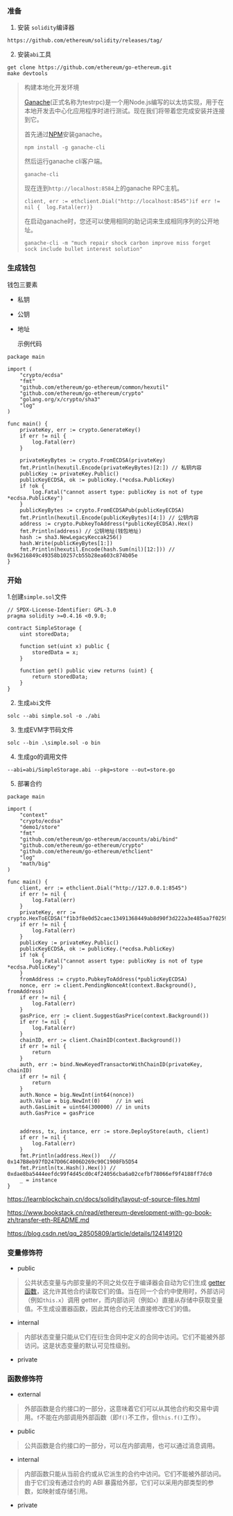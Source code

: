 ### 准备

1. 安装 `solidity`编译器

```
https://github.com/ethereum/solidity/releases/tag/
```

2. 安装`abi`工具

```
get clone https://github.com/ethereum/go-ethereum.git
make devtools
```

> 构建本地化开发环境
>
> [Ganache](https://github.com/trufflesuite/ganache-cli)(正式名称为testrpc)是一个用Node.js编写的以太坊实现，用于在本地开发去中心化应用程序时进行测试。现在我们将带着您完成安装并连接到它。
>
> 首先通过[NPM](https://www.npmjs.com/package/ganache-cli)安装ganache。
>
> ```
> npm install -g ganache-cli
> ```
>
> 然后运行ganache cli客户端。
>
> ```
> ganache-cli
> ```
>
> 现在连到`http://localhost:8584`上的ganache RPC主机。
>
> ```
> client, err := ethclient.Dial("http://localhost:8545")if err != nil {  log.Fatal(err)}
> ```
>
> 在启动ganache时，您还可以使用相同的助记词来生成相同序列的公开地址。
>
> ```
> ganache-cli -m "much repair shock carbon improve miss forget sock include bullet interest solution"
> ```

### 生成钱包

钱包三要素
- 私钥

- 公钥

- 地址

  示例代码

```
package main

import (
	"crypto/ecdsa"
	"fmt"
	"github.com/ethereum/go-ethereum/common/hexutil"
	"github.com/ethereum/go-ethereum/crypto"
	"golang.org/x/crypto/sha3"
	"log"
)

func main() {
	privateKey, err := crypto.GenerateKey()
	if err != nil {
		log.Fatal(err)
	}

	privateKeyBytes := crypto.FromECDSA(privateKey)
	fmt.Println(hexutil.Encode(privateKeyBytes)[2:]) // 私钥内容
	publicKey := privateKey.Public()
	publicKeyECDSA, ok := publicKey.(*ecdsa.PublicKey)
	if !ok {
		log.Fatal("cannot assert type: publicKey is not of type *ecdsa.PublicKey")
	}
	publicKeyBytes := crypto.FromECDSAPub(publicKeyECDSA)
	fmt.Println(hexutil.Encode(publicKeyBytes)[4:]) // 公钥内容
	address := crypto.PubkeyToAddress(*publicKeyECDSA).Hex()
	fmt.Println(address) // 公钥地址(钱包地址)
	hash := sha3.NewLegacyKeccak256()
	hash.Write(publicKeyBytes[1:])
	fmt.Println(hexutil.Encode(hash.Sum(nil)[12:])) // 0x96216849c49358b10257cb55b28ea603c874b05e
}
```



### 开始

1.创建`simple.sol`文件

```
// SPDX-License-Identifier: GPL-3.0
pragma solidity >=0.4.16 <0.9.0;

contract SimpleStorage {
    uint storedData;

    function set(uint x) public {
        storedData = x;
    }

    function get() public view returns (uint) {
        return storedData;
    }
}
```

2. 生成`abi`文件

```
solc --abi simple.sol -o ./abi
```

3. 生成EVM字节码文件

```
solc --bin .\simple.sol -o bin
```

4. 生成go的调用文件

```
--abi=abi/SimpleStorage.abi --pkg=store --out=store.go
```

5. 部署合约

```
package main

import (
	"context"
	"crypto/ecdsa"
	"demo1/store"
	"fmt"
	"github.com/ethereum/go-ethereum/accounts/abi/bind"
	"github.com/ethereum/go-ethereum/crypto"
	"github.com/ethereum/go-ethereum/ethclient"
	"log"
	"math/big"
)

func main() {
	client, err := ethclient.Dial("http://127.0.0.1:8545")
	if err != nil {
		log.Fatal(err)
	}
	privateKey, err := crypto.HexToECDSA("f1b3f8e0d52caec13491368449ab8d90f3d222a3e485aa7f02591bbceb5efba5")
	if err != nil {
		log.Fatal(err)
	}
	publicKey := privateKey.Public()
	publicKeyECDSA, ok := publicKey.(*ecdsa.PublicKey)
	if !ok {
		log.Fatal("cannot assert type: publicKey is not of type *ecdsa.PublicKey")
	}
	fromAddress := crypto.PubkeyToAddress(*publicKeyECDSA)
	nonce, err := client.PendingNonceAt(context.Background(), fromAddress)
	if err != nil {
		log.Fatal(err)
	}
	gasPrice, err := client.SuggestGasPrice(context.Background())
	if err != nil {
		log.Fatal(err)
	}
	chainID, err := client.ChainID(context.Background())
	if err != nil {
		return
	}
	auth, err := bind.NewKeyedTransactorWithChainID(privateKey, chainID)
	if err != nil {
		return
	}
	auth.Nonce = big.NewInt(int64(nonce))
	auth.Value = big.NewInt(0)     // in wei
	auth.GasLimit = uint64(300000) // in units
	auth.GasPrice = gasPrice


	address, tx, instance, err := store.DeployStore(auth, client)
	if err != nil {
		log.Fatal(err)
	}
	fmt.Println(address.Hex())   // 0x147B8eb97fD247D06C4006D269c90C1908Fb5D54
	fmt.Println(tx.Hash().Hex()) // 0xdae8ba5444eefdc99f4d45cd0c4f24056cba6a02cefbf78066ef9f4188ff7dc0
	_ = instance
}
```



https://learnblockchain.cn/docs/solidity/layout-of-source-files.html

https://www.bookstack.cn/read/ethereum-development-with-go-book-zh/transfer-eth-README.md

https://blog.csdn.net/qq_28505809/article/details/124149120


### 变量修饰符
- public
> 公共状态变量与内部变量的不同之处仅在于编译器会自动为它们生成 [getter 函数](https://docs.soliditylang.org/en/v0.8.14/contracts.html#getter-functions)，这允许其他合约读取它们的值。当在同一个合约中使用时，外部访问（例如`this.x`）调用 getter，而内部访问（例如`x`）直接从存储中获取变量值。不生成设置器函数，因此其他合约无法直接修改它们的值。
- internal
> 内部状态变量只能从它们在衍生合同中定义的合同中访问。它们不能被外部访问。这是状态变量的默认可见性级别。
- private

### 函数修饰符
- external
> 外部函数是合约接口的一部分，这意味着它们可以从其他合约和交易中调用。`f`不能在内部调用外部函数（即`f()`不工作，但`this.f()`工作）。
- public
> 公共函数是合约接口的一部分，可以在内部调用，也可以通过消息调用。
- internal
> 内部函数只能从当前合约或从它派生的合约中访问。它们不能被外部访问。由于它们没有通过合约的 ABI 暴露给外部，它们可以采用内部类型的参数，如映射或存储引用。
- private